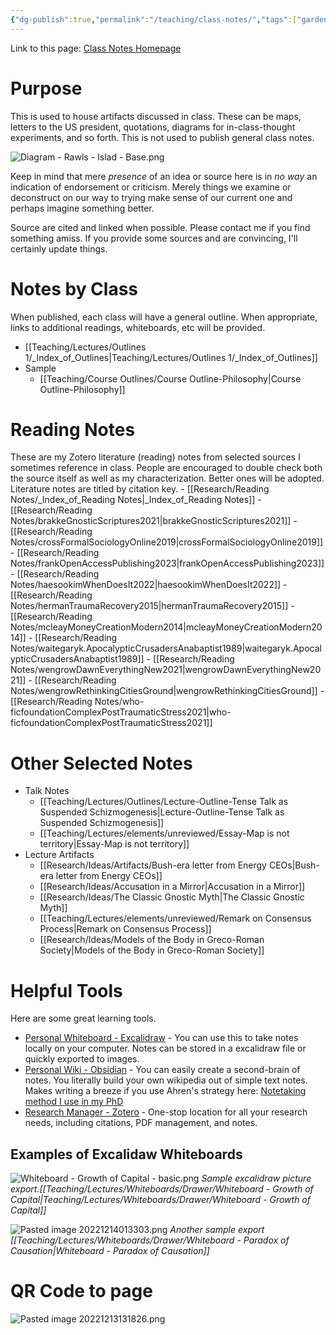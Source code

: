 ```yaml
---
{"dg-publish":true,"permalink":"/teaching/class-notes/","tags":["gardenEntry"]}
---
```


Link to this page: [Class Notes Homepage](<https://sprightly-figolla-7afbc2.netlify.app/class-notes/class-notes/>)
# Purpose
This is used to house artifacts discussed in class.  These can be maps, letters to the US president, quotations, diagrams for in-class-thought experiments, and so forth.  This is not used to publish general class notes.

![Diagram - Rawls - Islad - Base.png](/img/user/Teaching/attachments/Diagram%20-%20Rawls%20-%20Islad%20-%20Base.png)

Keep in mind that mere *presence* of an idea or source here is in *no way* an indication of endorsement or criticism.  Merely things we examine or deconstruct on our way to trying make sense of our current one and perhaps imagine something better. 

 Source are cited and linked when possible.  Please contact me if you find something amiss. If you provide some sources and are convincing, I'll certainly update things.

# Notes by Class
When published, each class will have a general outline. When appropriate, links to additional readings, whiteboards, etc will be provided.
- [[Teaching/Lectures/Outlines 1/_Index_of_Outlines\|Teaching/Lectures/Outlines 1/_Index_of_Outlines]]
- Sample
	- [[Teaching/Course Outlines/Course Outline-Philosophy\|Course Outline-Philosophy]]

# Reading Notes
These are my Zotero literature (reading) notes from selected sources I sometimes reference in class.  People are encouraged to double check both the source itself as well as my characterization. Better ones will be adopted. Literature notes are titled by citation key.
	- [[Research/Reading Notes/_Index_of_Reading Notes\|_Index_of_Reading Notes]]
		- [[Research/Reading Notes/brakkeGnosticScriptures2021\|brakkeGnosticScriptures2021]]
		- [[Research/Reading Notes/crossFormalSociologyOnline2019\|crossFormalSociologyOnline2019]]
		- [[Research/Reading Notes/frankOpenAccessPublishing2023\|frankOpenAccessPublishing2023]]
		- [[Research/Reading Notes/haesookimWhenDoesIt2022\|haesookimWhenDoesIt2022]]
		- [[Research/Reading Notes/hermanTraumaRecovery2015\|hermanTraumaRecovery2015]]
		- [[Research/Reading Notes/mcleayMoneyCreationModern2014\|mcleayMoneyCreationModern2014]]
		- [[Research/Reading Notes/waitegaryk.ApocalypticCrusadersAnabaptist1989\|waitegaryk.ApocalypticCrusadersAnabaptist1989]]
		- [[Research/Reading Notes/wengrowDawnEverythingNew2021\|wengrowDawnEverythingNew2021]]
		- [[Research/Reading Notes/wengrowRethinkingCitiesGround\|wengrowRethinkingCitiesGround]]
		- [[Research/Reading Notes/who-ficfoundationComplexPostTraumaticStress2021\|who-ficfoundationComplexPostTraumaticStress2021]]

# Other Selected Notes
- Talk Notes
	- [[Teaching/Lectures/Outlines/Lecture-Outline-Tense Talk as Suspended Schizmogenesis\|Lecture-Outline-Tense Talk as Suspended Schizmogenesis]]
	- [[Teaching/Lectures/elements/unreviewed/Essay-Map is not territory\|Essay-Map is not territory]]
- Lecture Artifacts
	- [[Research/Ideas/Artifacts/Bush-era letter from Energy CEOs\|Bush-era letter from Energy CEOs]]
	- [[Research/Ideas/Accusation in a Mirror\|Accusation in a Mirror]]
	- [[Research/Ideas/The Classic Gnostic Myth\|The Classic Gnostic Myth]]
	- [[Teaching/Lectures/elements/unreviewed/Remark on Consensus Process\|Remark on Consensus Process]]
	- [[Research/Ideas/Models of the Body in Greco-Roman Society\|Models of the Body in Greco-Roman Society]]


# Helpful Tools
Here are some great learning tools. 
- [Personal Whiteboard - Excalidraw](https://excalidraw.com) - You can use this to take notes locally on your computer.  Notes can be stored in a excalidraw file or quickly exported to images.
- [Personal Wiki - Obsidian](https://obsidian.md) - You can easily create a second-brain of notes.  You literally build your own wikipedia out of simple text notes. Makes writing a breeze if you use Ahren's strategy here: [Notetaking method I use in my PhD](https://www.youtube.com/watch?v=L9SLlxaEEXY)
- [Research Manager - Zotero](https://zotero.org) - One-stop location for all your research needs, including citations, PDF management, and notes. 

## Examples of Excalidaw Whiteboards

![Whiteboard - Growth of Capital - basic.png](/img/user/Teaching/Lectures/Whiteboards/Drawer/Whiteboard%20-%20Growth%20of%20Capital%20-%20basic.png)
*Sample excalidraw picture export.[[Teaching/Lectures/Whiteboards/Drawer/Whiteboard - Growth of Capital\|Teaching/Lectures/Whiteboards/Drawer/Whiteboard - Growth of Capital]]*


![Pasted image 20221214013303.png](/img/user/attachments/Pasted%20image%2020221214013303.png)
*Another sample export [[Teaching/Lectures/Whiteboards/Drawer/Whiteboard - Paradox of Causation\|Whiteboard - Paradox of Causation]]*

# QR Code to page

![Pasted image 20221213131826.png](/img/user/attachments/Pasted%20image%2020221213131826.png)

